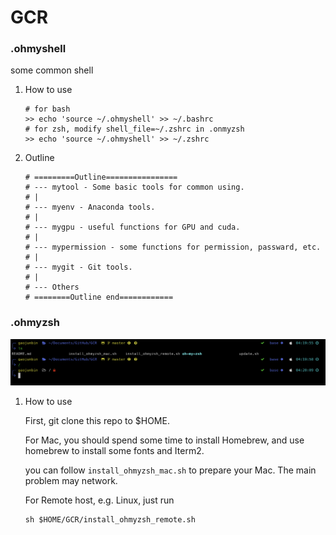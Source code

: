 # GCR

### .ohmyshell

some common shell

1. How to use

   ```
   # for bash
   >> echo 'source ~/.ohmyshell' >> ~/.bashrc
   # for zsh, modify shell_file=~/.zshrc in .onmyzsh
   >> echo 'source ~/.ohmyshell' >> ~/.zshrc
   ```

2. Outline

   ```
   # =========Outline================
   # --- mytool - Some basic tools for common using.
   # |
   # --- myenv - Anaconda tools.
   # |
   # --- mygpu - useful functions for GPU and cuda.
   # |
   # --- mypermission - some functions for permission, passward, etc.
   # |
   # --- mygit - Git tools.
   # |
   # --- Others
   # ========Outline end============
   ```

   

### .ohmyzsh

![img](zsh_demo.png)
1. How to use

   First, git clone this repo to $HOME.

   For Mac, you should spend some time to install Homebrew, and use homebrew to install some fonts and Iterm2.

   you can follow `install_ohmyzsh_mac.sh` to prepare your Mac. The main problem may network.

   

   For Remote host, e.g. Linux, just run

   ```
   sh $HOME/GCR/install_ohmyzsh_remote.sh
   ```

   

   
